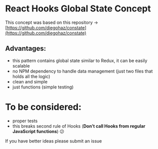 # React Hooks Global State Concept

This concept was based on this repository -> [https://github.com/diegohaz/constate](https://github.com/diegohaz/constate)

## Advantages:
- this pattern contains global state similar to Redux, it can be easily scalable
- no NPM dependency to handle data management (just two files that holds all the logic)
- clean and simple
- just functions (simple testing)


# To be considered:
- proper tests
- this breaks second rule of Hooks (**Don’t call Hooks from regular JavaScript functions**)  :confused:


If you have better ideas please submit an issue
